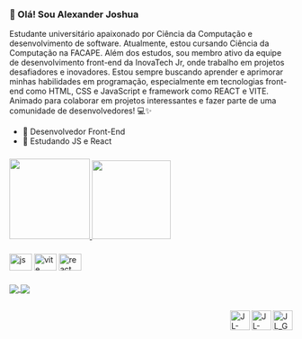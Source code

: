 ### 👋 Olá! Sou Alexander Joshua
<p>
Estudante universitário apaixonado por Ciência da Computação e desenvolvimento de software. Atualmente, estou cursando Ciência da Computação na FACAPE. Além dos estudos, sou membro ativo da equipe de desenvolvimento front-end da InovaTech Jr, onde trabalho em projetos desafiadores e inovadores. Estou sempre buscando aprender e aprimorar minhas habilidades em programação, especialmente em tecnologias front-end como HTML, CSS e JavaScript e framework como REACT e VITE. Animado para colaborar em projetos interessantes e fazer parte de uma comunidade de desenvolvedores! 💻✨
</p>

- 🔭 Desenvolvedor Front-End
- 🌱 Estudando JS e React

###
<a href="https://github.com/euaallee">
  <img aling="center" height="143" src="https://github-readme-stats.vercel.app/api?username=euaallee&show_icons=true&theme=dark&include_all_commits=true&count_private=true"/>
</a>
<a href="https://github.com/euaallee">
  <img aling="center" height="140" src="https://github-readme-stats.vercel.app/api/top-langs/?username=euaallee&layout=compact&langs_count=7&theme=dark"/>
</a>

###
<div style="display: inline_block">
  <img align="center" alt="js" height="30" width="40" src="https://www.svgrepo.com/show/349419/javascript.svg">
  <img align="center" alt="vite" height="30" width="40" src="https://www.svgrepo.com/show/374167/vite.svg">
  <img align="center" alt="react" height="30" width="40" src="https://www.svgrepo.com/show/303157/react-logo.svg">
</div>

###
<a href="https://github.com/euaallee/euaallee.github.io">
  <img align="center" src="https://github-readme-stats.vercel.app/api/pin/?username=euaallee&repo=euaallee.github.io&theme=dark">
</a>
<a href="https://github.com/euaallee/projeto-conta">
  <img align="center" src="https://github-readme-stats.vercel.app/api/pin/?username=euaallee&repo=projeto-conta&theme=dark">
</a>

##      
<a href = "mailto:alexanderjoshua2004@gmail.com" target="_blank">
  <img align="right" alt="JL_Gmail" width="35" src="https://img.icons8.com/fluency/48/000000/gmail-new.png">
</a>
<a href="https://www.linkedin.com/in/euaallee-dev/" target="_blank">
  <img align="right" alt="JL-linkedin" width="35" src="https://img.icons8.com/fluency/48/000000/linkedin.png">
</a>
<a href="https://instagram.com/euaallee" target="_blank">
  <img align="right" alt="JL-linkedin" width="35" src="https://github.com/euaallee/euaallee/assets/99816871/7aceea54-b0e6-4cfa-971d-cd8342ebc115" target="_blank">
</a>
